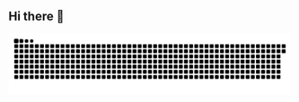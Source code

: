 ## Hi there 👋
<picture>
  <source media="(prefers-color-scheme: dark)" srcset="https://raw.githubusercontent.com/duongvt-liena/duongvt-liena/dish/github-contribution-grid-snake-dark.svg">
  <source media="(prefers-color-scheme: light)" srcset="https://raw.githubusercontent.com/duongvt-liena/duongvt-liena/dish/github-contribution-grid-snake.svg">
  <img alt="github contribution grid snake animation" src="https://raw.githubusercontent.com/duongvt-liena/duongvt-liena/dish/github-contribution-grid-snake.svg">
</picture>
